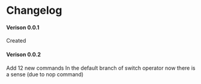# Changelog
#### Verison 0.0.1 
Created

#### Verison 0.0.2 
Add 12 new commands
In the default branch of switch operator now there is a sense (due to nop command)
